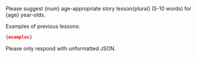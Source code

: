 Please suggest {num} age-appropriate story lesson{plural} (5-10 words) for {age} year-olds.

Examples of previous lessons:

```json
{examples}
```

Please only respond with unformatted JSON.